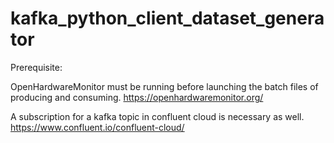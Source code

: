 # kafka_python_client_dataset_generator

  Prerequisite:

   OpenHardwareMonitor must be running before launching the batch files of producing and consuming.
   https://openhardwaremonitor.org/

   A subscription for a kafka topic in confluent cloud is necessary as well. 
   https://www.confluent.io/confluent-cloud/
